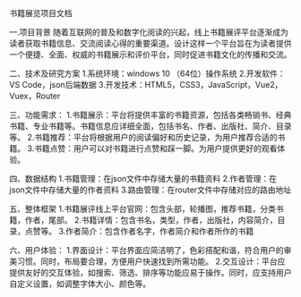 书籍展览项目文档

一.项目背景
    随着互联网的普及和数字化阅读的兴起，线上书籍展评平台逐渐成为读者获取书籍信息、交流阅读心得的重要渠道。设计这样一个平台旨在为读者提供一个便捷、全面、权威的书籍展示和评价平台，同时促进书籍文化的传播和交流。

二、技术及研究方案
    1.系统环境：windows 10 （64位）操作系统
    2.开发软件：VS Code，json后端数据
    3.开发技术：HTML5，CSS3，JavaScript，Vue2，Vuex，Router

三、功能需求：
    1.书籍展示：平台将提供丰富的书籍资源，包括各类畅销书、经典书籍、专业书籍等。书籍信息应详细全面，包括书名、作者、出版社、简介、目录等。
    2.书籍推荐：平台将根据用户的阅读偏好和历史记录，为用户推荐合适的书籍。
    3.书籍点赞：用户可以对书籍进行点赞和踩一脚。为用户提供更好的观看体验。

四、数据结构
    1.书籍管理：在json文件中存储大量的书籍资料
    2.作者管理：在json文件中存储大量的作者资料
    3.路由管理：在router文件中存储对应的路由地址

五、整体框架
    1.书籍展评线上平台官网：包含头部，轮播图，推荐书籍，分类书籍，作者，尾部。
    2.书籍详情：包含书名，类型，作者，出版社，内容简介，目录，点赞等。
    3.作者简介：包含作者名字，作者简介和作者所作的书籍

六、用户体验：
    1.界面设计：平台界面应简洁明了，色彩搭配和谐，符合用户的审美习惯。同时，布局要合理，方便用户快速找到所需功能。
    2.交互设计：平台应提供友好的交互体验，如搜索、筛选、排序等功能应易于操作。同时，应支持用户自定义设置，如调整字体大小、颜色等。
